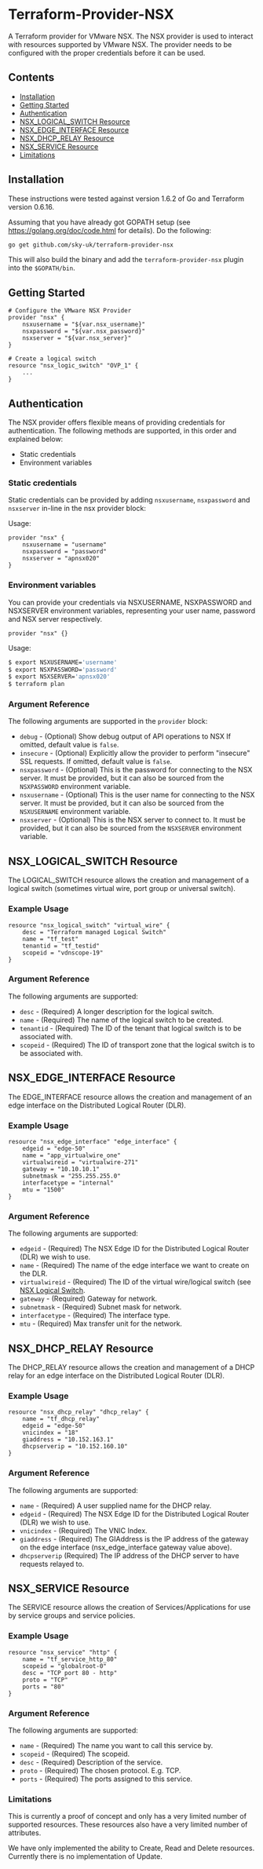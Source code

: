 # Terraform-Provider-NSX

A Terraform provider for VMware NSX.  The NSX provider is used to interact
with resources supported by VMware NSX.  The provider needs to be configured
with the proper credentials before it can be used.

## Contents

* [Installation](#installation)
* [Getting Started](#getting-started)
* [Authentication](#authentication)
* [NSX_LOGICAL_SWITCH Resource](#nsx_logical_switch-resource)
* [NSX_EDGE_INTERFACE Resource](#nsx_edge_interface-resource)
* [NSX_DHCP_RELAY Resource](#nsx_dhcp_relay-resource)
* [NSX_SERVICE Resource](#nsx_service-resource)
* [Limitations](#limitations)

## Installation

These instructions were tested against version 1.6.2 of Go and Terraform
version 0.6.16.

Assuming that you have already got GOPATH setup
(see https://golang.org/doc/code.html for details). Do the following:

```bash
go get github.com/sky-uk/terraform-provider-nsx
```

This will also build the binary and add the `terraform-provider-nsx`
plugin into the `$GOPATH/bin`.


## Getting Started

```terra
# Configure the VMware NSX Provider
provider "nsx" {
    nsxusername = "${var.nsx_username}"
    nsxpassword = "${var.nsx_password}"
    nsxserver = "${var.nsx_server}"
}

# Create a logical switch
resource "nsx_logic_switch" "OVP_1" {
    ...
}
```

## Authentication

The NSX provider offers flexible means of providing credentials for
authentication.  The following methods are supported, in this order and
explained below:

* Static credentials
* Environment variables

### Static credentials

Static credentials can be provided by adding `nsxusername`, `nsxpassword`
and `nsxserver` in-line in the nsx provider block:

Usage:

```terra
provider "nsx" {
    nsxusername = "username"
    nsxpassword = "password"
    nsxserver = "apnsx020"
}
```

### Environment variables

You can provide your credentials via NSXUSERNAME, NSXPASSWORD and NSXSERVER
environment variables, representing your user name, password and NSX server
respectively.

```terra
provider "nsx" {}
```

Usage:

```bash
$ export NSXUSERNAME='username'
$ export NSXPASSWORD='password'
$ export NSXSERVER='apnsx020'
$ terraform plan
```

### <a name="provider-argument-reference"></a> Argument Reference

The following arguments are supported in the `provider` block:

* `debug` - (Optional) Show debug output of API operations to NSX
If omitted, default value is `false`.
* `insecure` - (Optional) Explicitly allow the provider to perform "insecure"
SSL requests. If omitted, default value is `false`.
* `nsxpassword` - (Optional) This is the password for connecting to the NSX
server.  It must be provided, but it can also be sourced from the `NSXPASSWORD`
environment variable.
* `nsxusername` - (Optional) This is the user name for connecting to the NSX
server.  It must be provided, but it can also be sourced from the `NSXUSERNAME`
environment variable.
* `nsxserver` - (Optional) This is the NSX server to connect to.  It must be
provided, but it can also be sourced from the `NSXSERVER` environment variable.

## NSX_LOGICAL_SWITCH Resource

The LOGICAL_SWITCH resource allows the creation and management of a logical
switch (sometimes virtual wire, port group or universal switch).

### Example Usage

```terra
resource "nsx_logical_switch" "virtual_wire" {
    desc = "Terraform managed Logical Switch"
    name = "tf_test"
    tenantid = "tf_testid"
    scopeid = "vdnscope-19"
}
```

### Argument Reference

The following arguments are supported:
 
* `desc` - (Required) A longer description for the logical switch.
* `name` - (Required) The name of the logical switch to be created.
* `tenantid` - (Required) The ID of the tenant that logical switch is to be
associated with.
* `scopeid` - (Required) The ID of transport zone that the logical switch is
to be associated with.


## NSX_EDGE_INTERFACE Resource

The EDGE_INTERFACE resource allows the creation and management of an edge
interface on the Distributed Logical Router (DLR).

### Example Usage

```terra
resource "nsx_edge_interface" "edge_interface" {
    edgeid = "edge-50"
    name = "app_virtualwire_one"
    virtualwireid = "virtualwire-271"
    gateway = "10.10.10.1"
    subnetmask = "255.255.255.0"
    interfacetype = "internal"
    mtu = "1500"
}
```

### Argument Reference

The following arguments are supported:
 
* `edgeid` - (Required) The NSX Edge ID for the Distributed Logical Router (DLR) we wish to use.
* `name` - (Required) The name of the edge interface we want to create on the DLR.
* `virtualwireid` - (Required) The ID of the virtual wire/logical switch (see [NSX Logical Switch](#nsx-logical-switch-resource).
* `gateway` - (Required) Gateway for network.
* `subnetmask` - (Required) Subnet mask for network.
* `interfacetype` - (Required) The interface type.
* `mtu` - (Required) Max transfer unit for the network.

## NSX_DHCP_RELAY Resource

The DHCP_RELAY resource allows the creation and management of a DHCP
relay for an edge interface on the Distributed Logical Router (DLR).

### Example Usage

```terra
resource "nsx_dhcp_relay" "dhcp_relay" {
    name = "tf_dhcp_relay"
    edgeid = "edge-50"
    vnicindex = "18"
    giaddress = "10.152.163.1"
    dhcpserverip = "10.152.160.10"
}
```

### Argument Reference

The following arguments are supported:

* `name` - (Required) A user supplied name for the DHCP relay.
* `edgeid` - (Required) The NSX Edge ID for the Distributed Logical Router (DLR) we wish to use.
* `vnicindex` - (Required) The VNIC Index.
* `giaddress` - (Required) The GIAddress is the IP address of the gateway on the edge interface (nsx_edge_interface gateway value above).
* `dhcpserverip` (Required) The IP address of the DHCP server to have requests
relayed to.

## NSX_SERVICE Resource

The SERVICE resource allows the creation of Services/Applications for use by
service groups and service policies.

### Example Usage

```terra
resource "nsx_service" "http" {
    name = "tf_service_http_80"
    scopeid = "globalroot-0"
    desc = "TCP port 80 - http"
    proto = "TCP"
    ports = "80"
}
```

### Argument Reference

The following arguments are supported:

* `name` - (Required) The name you want to call this service by.
* `scopeid` - (Required) The scopeid.
* `desc` - (Required) Description of the service.
* `proto` - (Required) The chosen protocol. E.g. TCP.
* `ports` - (Required) The ports assigned to this service. 

### Limitations

This is currently a proof of concept and only has a very limited number of
supported resources.  These resources also have a very limited number
of attributes.

We have only implemented the ability to Create, Read and Delete resources.
Currently there is no implementation of Update.
